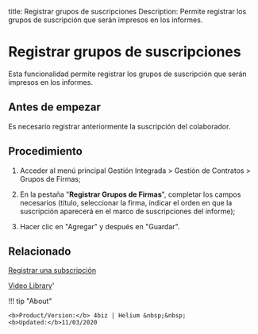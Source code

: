 title: Registrar grupos de suscripciones
Description: Permite registrar los grupos de suscripción que serán impresos en los informes.
# Registrar grupos de suscripciones


Esta funcionalidad permite registrar los grupos de suscripción que serán
impresos en los informes.

Antes de empezar
--------------------

Es necesario registrar anteriormente la suscripción del colaborador.

Procedimiento
-----------------

1.  Acceder al menú principal Gestión Integrada \> Gestión de Contratos \>
    Grupos de Firmas;

2.  En la pestaña "**Registrar Grupos de Firmas**", completar los campos
    necesarios (título, seleccionar la firma, indicar el orden en que la
    suscripción aparecerá en el marco de suscripciones del informe);

3.  Hacer clic en "Agregar" y después en "Guardar".


Relacionado
-----------

[Registrar una subscripción](/es-es/4biz-helium/additional-features/contract-management/configuration/register-subscription.html)

<i class='fa fa-youtube-play  fa-2x' style='color:#97ce17;vertical-align: middle;'> </i> [Video Library](https://www.youtube.com/playlist?list=PLB5qK2uzf2ROTLt6Tt7uegzqwpXHX5nA2)'

!!! tip "About"

    <b>Product/Version:</b> 4biz | Helium &nbsp;&nbsp;
    <b>Updated:</b>11/03/2020
